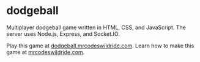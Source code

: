 # dodgeball

Multiplayer dodgeball game written in HTML, CSS, and JavaScript. The server uses Node.js, Express, and Socket.IO.

Play this game at [dodgeball.mrcodeswildride.com](https://dodgeball.mrcodeswildride.com).
Learn how to make this game at [mrcodeswildride.com](https://www.mrcodeswildride.com).
